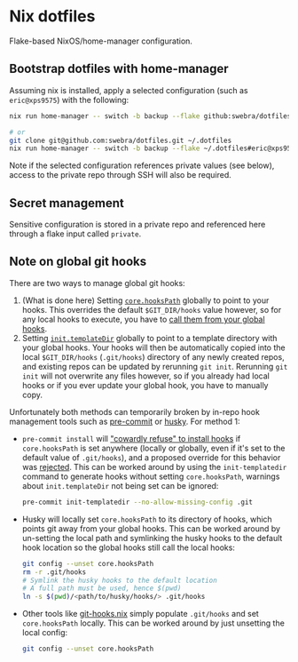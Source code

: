 # Nix dotfiles
Flake-based NixOS/home-manager configuration.

## Bootstrap dotfiles with home-manager
Assuming nix is installed, apply a selected configuration (such as `eric@xps9575`) with the following:
```bash
nix run home-manager -- switch -b backup --flake github:swebra/dotfiles/nix#eric@xps9575

# or
git clone git@github.com:swebra/dotfiles.git ~/.dotfiles
nix run home-manager -- switch -b backup --flake ~/.dotfiles#eric@xps9575
```
Note if the selected configuration references private values (see below), access to the private repo through SSH will also be required.

## Secret management
Sensitive configuration is stored in a private repo and referenced here through a flake input called `private`.

## Note on global git hooks
There are two ways to manage global git hooks:
1. (What is done here) Setting [`core.hooksPath`](https://git-scm.com/docs/git-config#Documentation/git-config.txt-corehooksPath) globally to point to your hooks. This overrides the default `$GIT_DIR/hooks` value however, so for any local hooks to execute, you have to [call them from your global hooks](https://stackoverflow.com/a/71939092).
1. Setting [`init.templateDir`](https://git-scm.com/docs/git-config#Documentation/git-config.txt-inittemplateDir) globally to point to a template directory with your global hooks. Your hooks will then be automatically copied into the local `$GIT_DIR/hooks` (`.git/hooks`) directory of any newly created repos, and existing repos can be updated by rerunning `git init`. Rerunning `git init` will not overwrite any files however, so if you already had local hooks or if you ever update your global hook, you have to manually copy.

Unfortunately both methods can temporarily broken by in-repo hook management tools such as [pre-commit](https://pre-commit.com) or [husky](https://www.npmjs.com/package/husky). For method 1:
- `pre-commit install` will ["cowardly refuse" to install hooks](https://github.com/pre-commit/pre-commit/issues/1198) if `core.hooksPath` is set anywhere (locally or globally, even if it's set to the default value of `.git/hooks`), and a proposed override for this behavior was [rejected](https://github.com/pre-commit/pre-commit/issues/1198#issuecomment-844208591). This can be worked around by using the `init-templatedir` command to generate hooks without setting `core.hooksPath`,  warnings about `init.templateDir` not being set can be ignored:
   ```bash
   pre-commit init-templatedir --no-allow-missing-config .git
   ```
- Husky will locally set `core.hooksPath` to its directory of hooks, which points git away from your global hooks. This can be worked around by un-setting the local path and symlinking the husky hooks to the default hook location so the global hooks still call the local hooks:
   ```bash
   git config --unset core.hooksPath
   rm -r .git/hooks
   # Symlink the husky hooks to the default location
   # A full path must be used, hence $(pwd)
   ln -s $(pwd)/<path/to/husky/hooks/> .git/hooks
   ```
- Other tools like [git-hooks.nix](https://github.com/cachix/git-hooks.nix) simply populate `.git/hooks` and set `core.hooksPath` locally. This can be worked around by just unsetting the local config:
   ```bash
   git config --unset core.hooksPath
   ```
